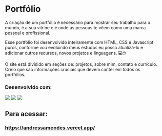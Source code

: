 # Portfólio
A criação de um portfólio é necessário para mostrar seu trabalho para o mundo, é a sua vitrine e é onde as pessoas te vêem como uma marca pessoal e profissional. <br>

Esse portfólio foi desenvolvido inteiramente com HTML, CSS e Javascript puros, conforme vou evoluindo meus estudos eu posso atualizá-lo e adicionar outros recursos, novos projetos e linguagens. 💻🤓 <br> 

O site está dividido em seções de: projetos, sobre mim, contato e currículo. Creio que são informações cruciais que devem conter em todos os portfólios.

### Desenvolvido com:
<img src="https://img.shields.io/badge/HTML5-E34F26?style=for-the-badge&logo=html5&logoColor=white"> <img src="https://img.shields.io/badge/CSS3-1572B6?style=for-the-badge&logo=css3&logoColor=white"> 
<img src="https://img.shields.io/badge/JavaScript-F7DF1E?style=for-the-badge&logo=javascript&logoColor=black">

## Para acessar:
### https://andressamendes.vercel.app/
